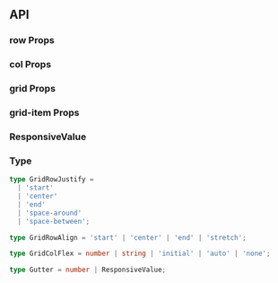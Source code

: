 ## API

### row Props

<field-table :data="rowProps" />

### col Props

<field-table :data="colProps"/>

### grid Props

<field-table :data="gridProps"/>

### grid-item Props

<field-table :data="gridItemProps"/>

### ResponsiveValue

<field-table :data="responsiveValue"/>

### Type

```typescript
type GridRowJustify =
  | 'start'
  | 'center'
  | 'end'
  | 'space-around'
  | 'space-between';

type GridRowAlign = 'start' | 'center' | 'end' | 'stretch';

type GridColFlex = number | string | 'initial' | 'auto' | 'none';

type Gutter = number | ResponsiveValue;
```

<script setup>
import { ref } from 'vue';

const rowProps = ref([
  {
    name: 'gutter',
    desc: '栅格间隔，单位是px 栅格间隔。可传入响应式对象写法 { xs: 4, sm: 6, md: 12}，传入数组 [ 水平间距， 垂直间距 ] 来设置两个方向。',
    type: 'Gutter | [Gutter, Gutter]',
    value: '0',
  },
  {
    name: 'justify',
    desc: '水平对齐方式 (justify-content)',
    type: "GridRowJustify",
    value: "'start'",
  },
  {
    name: 'align',
    desc: '竖直对齐方式 ( align-items )',
    type: "GridRowAlign",
    value: "'start'",
  },
  {
    name: 'div',
    desc: '开启这个选项Row和Col都会被当作div而不会附带任何Grid相关的类和样式',
    type: 'boolean',
    value: 'false',
  },
  {
    name: 'wrap',
    desc: 'Col 是否支持换行',
    type: 'boolean',
    value: 'true',
  },
]);

const colProps = ref([
  {
    name: 'span',
    desc: '栅格占位格数',
    type: 'number | ResponsiveValue',
    value: '24',
  },
  {
    name: 'offset',
    desc: '栅格左侧的间隔格数，间隔内不可以有栅格',
    type: 'number | ResponsiveValue',
    value: '-',
  },
  {
    name: 'order',
    desc: '对元素进行排序',
    type: 'number | ResponsiveValue',
    value: '-',
  },
  {
    name: 'flex',
    desc: '设置 flex 布局属性',
    type: 'GridColFlex',
    value: '-',
  },
]);

const gridProps = ref([
  {
    name: 'cols',
    desc: '每一行展示的列数',
    type: 'number | ResponsiveValue',
    value: '24',
  },
  {
    name: 'row-gap',
    desc: '行与行之间的间距',
    type: 'number | ResponsiveValue',
    value: '0',
  },
  {
    name: 'col-gap',
    desc: '列与列之间的间距',
    type: 'number | ResponsiveValue',
    value: '0',
  },
  {
    name: 'collapsed',
    desc: '是否折叠',
    type: 'boolean',
    value: 'false',
  },
  {
    name: 'collapsed-rows',
    desc: '折叠时显示的行数',
    type: 'number',
    value: '1',
  },
]);

const gridItemProps = ref([
  {
    name: 'span',
    desc: '跨越的格数',
    type: 'number | ResponsiveValue',
    value: '1',
  },
  {
    name: 'offset',
    desc: '左侧的间隔格数',
    type: 'number | ResponsiveValue',
    value: '0',
  },
  {
    name: 'suffix',
    desc: '是否是后缀元素',
    type: 'boolean',
    value: 'false',
  },
]);


const responsiveValue = ref([
  {
    name: 'xxl',
    desc: '>= 1600px 响应式配置',
    type: 'number',
    value: '-',
  },
  {
    name: 'xl',
    desc: '>= 1200px 响应式配置',
    type: 'number',
    value: '-',
  },
  {
    name: 'lg',
    desc: '>= 992px 响应式配置',
    type: 'number',
    value: '-',
  },
  {
    name: 'md',
    desc: '>= 768px 响应式配置',
    type: 'number',
    value: '-',
  },
  {
    name: 'sm',
    desc: '>= 576px 响应式配置',
    type: 'number',
    value: '-',
  },
  {
    name: 'xs',
    desc: '< 576px 响应式配置',
    type: 'number',
    value: '-',
  },
]);
</script>
